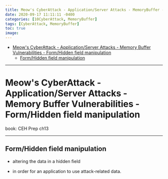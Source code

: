 ```yaml
---
title: Meow's CyberAttack - Application/Server Attacks - MemoryBuffer - Form/Hidden field manipulation
date: 2020-09-17 11:11:11 -0400
categories: [10CyberAttack, MemoryBuffer]
tags: [CyberAttack, MemoryBuffer]
toc: true
image:
---
```


- [Meow's CyberAttack - Application/Server Attacks - Memory Buffer Vulnerabilities - Form/Hidden field manipulation](#meows-cyberattack---applicationserver-attacks---memory-buffer-vulnerabilities---formhidden-field-manipulation)
  - [Form/Hidden field manipulation](#formhidden-field-manipulation)

---

# Meow's CyberAttack - Application/Server Attacks - Memory Buffer Vulnerabilities - Form/Hidden field manipulation

book: CEH Prep ch13

<font color=LightSlateBlue></font>
<font color=OrangeRed></font>

---

## Form/Hidden field manipulation

- altering the data in a hidden ﬁeld

- in order for an application to use attack-related data.
